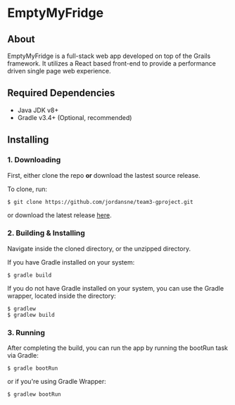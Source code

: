 # EmptyMyFridge

## About

EmptyMyFridge is a full-stack web app developed on top of the Grails framework. It utilizes a React based front-end to provide a performance driven single page web experience.

## Required Dependencies

- Java JDK v8+
- Gradle v3.4+ (Optional, recommended)

## Installing

### 1. Downloading

First, either clone the repo **or** download the lastest source release.

To clone, run:

```
$ git clone https://github.com/jordansne/team3-gproject.git
```

or download the latest release [here](https://github.com/jordansne/team3-gproject/archive/master.zip).

### 2. Building & Installing

Navigate inside the cloned directory, or the unzipped directory.

If you have Gradle installed on your system:
```
$ gradle build
```

If you do not have Gradle installed on your system, you can use the Gradle wrapper, located inside the directory:
```
$ gradlew
$ gradlew build
```

### 3. Running

After completing the build, you can run the app by running the bootRun task via Gradle:
```
$ gradle bootRun
```

or if you're using Gradle Wrapper:
```
$ gradlew bootRun
```
